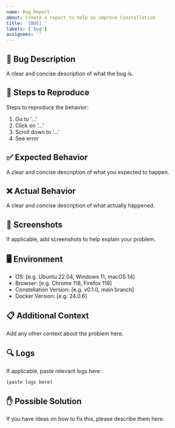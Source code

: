 ```yaml
---
name: Bug Report
about: Create a report to help us improve Constellation
title: '[BUG] '
labels: ['bug']
assignees: ''
---
```


## 🐛 Bug Description
A clear and concise description of what the bug is.

## 🔄 Steps to Reproduce
Steps to reproduce the behavior:
1. Go to '...'
2. Click on '...'
3. Scroll down to '...'
4. See error

## ✅ Expected Behavior
A clear and concise description of what you expected to happen.

## ❌ Actual Behavior
A clear and concise description of what actually happened.

## 📸 Screenshots
If applicable, add screenshots to help explain your problem.

## 🖥️ Environment
- OS: [e.g. Ubuntu 22.04, Windows 11, macOS 14]
- Browser: [e.g. Chrome 118, Firefox 119]
- Constellation Version: [e.g. v0.1.0, main branch]
- Docker Version: [e.g. 24.0.6]

## 📋 Additional Context
Add any other context about the problem here.

## 🔍 Logs
If applicable, paste relevant logs here:
```
[paste logs here]
```

## ✋ Possible Solution
If you have ideas on how to fix this, please describe them here.